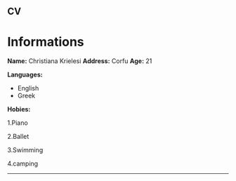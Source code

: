 ## CV

# Informations

**Name:** Christiana Krielesi
**Address:** Corfu
**Age:** 21

**Languages:**
- English
- Greek

**Hobies:**

1.Piano

2.Ballet

3.Swimming

4.camping

-------------





